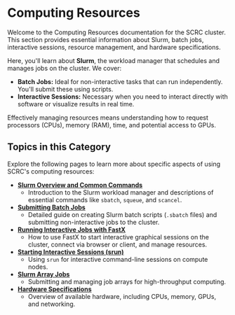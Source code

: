 # Computing Resources

Welcome to the Computing Resources documentation for the SCRC cluster. This section provides essential information about Slurm, batch jobs, interactive sessions, resource management, and hardware specifications.

Here, you'll learn about **Slurm**, the workload manager that schedules and manages jobs on the cluster. We cover:

* **Batch Jobs:** Ideal for non-interactive tasks that can run independently. You'll submit these using scripts.
* **Interactive Sessions:** Necessary when you need to interact directly with software or visualize results in real time.

Effectively managing resources means understanding how to request processors (CPUs), memory (RAM), time, and potential access to GPUs.

## Topics in this Category

Explore the following pages to learn more about specific aspects of using SCRC's computing resources:

* **[Slurm Overview and Common Commands](slurm-overview-commands.md)**
    * Introduction to the Slurm workload manager and descriptions of essential commands like `sbatch`, `squeue`, and `scancel`.
* **[Submitting Batch Jobs](submitting-batch-jobs.md)**
    * Detailed guide on creating Slurm batch scripts (`.sbatch` files) and submitting non-interactive jobs to the cluster.
* **[Running Interactive Jobs with FastX](running-interactive-jobs-fastx.md)**
    * How to use FastX to start interactive graphical sessions on the cluster, connect via browser or client, and manage resources.
* **[Starting Interactive Sessions (srun)](starting-interactive-sessions-srun.md)**
    * Using `srun` for interactive command-line sessions on compute nodes.
* **[Slurm Array Jobs](slurm-array-jobs.md)**
    * Submitting and managing job arrays for high-throughput computing.
* **[Hardware Specifications](hardware-specifications.md)**
    * Overview of available hardware, including CPUs, memory, GPUs, and networking.